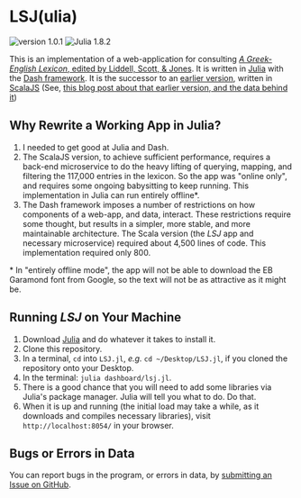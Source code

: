 # LSJ(ulia)

![version 1.0.1](https://img.shields.io/badge/LSJ(ulia)-1.0.1-orange) ![Julia 1.8.2](https://img.shields.io/badge/Julia-1.8.2-green)

This is an implementation of a web-application for consulting [*A Greek-English Lexicon*, edited by Liddell, Scott, & Jones](https://en.wikipedia.org/wiki/A_Greek–English_Lexicon). It is written in [Julia](https://julialang.org) with the [Dash framework](https://dash.plotly.com/julia/introduction). It is the successor to an [earlier version](http://folio2.furman.edu/lsj/), written in [ScalaJS](https://www.scala-js.org) (See, [this blog post about that earlier version, and the data behind it](https://eumaeus.github.io/2018/10/30/lsj.html))

## Why Rewrite a Working App in Julia?

1. I needed to get good at Julia and Dash.
2. The ScalaJS version, to achieve sufficient performance, requires a back-end microservice to do the heavy lifting of querying, mapping, and filtering the 117,000 entries in the lexicon. So the app was "online only", and requires some ongoing babysitting to keep running. This implementation in Julia can run entirely offline\*.
3. The Dash framework imposes a number of restrictions on how components of a web-app, and data, interact. These restrictions require some thought, but results in a simpler, more stable, and more maintainable architecture. The Scala version (the *LSJ* app and necessary microservice) required about 4,500 lines of code. This implementation required only 800.

\* In "entirely offline mode", the app will not be able to download the EB Garamond font from Google, so the text will not be as attractive as it might be.

## Running *LSJ* on Your Machine

1. Download [Julia](https://julialang.org/downloads/) and do whatever it takes to install it.
1. Clone this repository.
1. In a terminal, `cd` into `LSJ.jl`, *e.g.* `cd ~/Desktop/LSJ.jl`, if you cloned the repository onto your Desktop.
1. In the terminal: `julia dashboard/lsj.jl`.
1. There is a good chance that you will need to add some libraries via Julia's package manager. Julia will tell you what to do. Do that.
1. When it is up and running (the initial load may take a while, as it downloads and compiles necessary libraries), visit `http://localhost:8054/` in your browser.

## Bugs or Errors in Data

You can report bugs in the program, or errors in data, by [submitting an Issue on GitHub](https://github.com/Eumaeus/LSJ.jl/issues).


